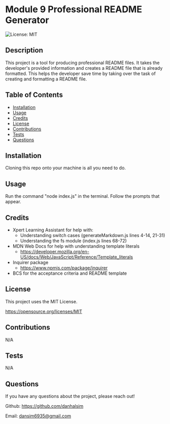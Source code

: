 # Module 9 Professional README Generator
![License: MIT](https://img.shields.io/badge/License-MIT-yellow.svg)

## Description

This project is a tool for producing professional README files. It takes the developer's provided information and creates a README file that is already formatted. This helps the developer save time by taking over the task of creating and formatting a README file.

## Table of Contents

- [Installation](#installation)
- [Usage](#usage)
- [Credits](#credits)
- [License](#license)
- [Contributions](#contributions)
- [Tests](#Tests)
- [Questions](#Questions)

## Installation

Cloning this repo onto your machine is all you need to do.

## Usage

Run the command "node index.js" in the terminal. Follow the prompts that appear.

## Credits

- Xpert Learning Assistant for help with:
  - Understanding switch cases (generateMarkdown.js lines 4-14, 21-31)
  - Understanding the fs module (index.js lines 68-72)
- MDN Web Docs for help with understanding template literals
  - https://developer.mozilla.org/en-US/docs/Web/JavaScript/Reference/Template_literals
- Inquirer package
  - https://www.npmjs.com/package/inquirer
- BCS for the acceptance criteria and README template

## License

This project uses the MIT License.

https://opensource.org/licenses/MIT 

## Contributions

N/A

## Tests

N/A

## Questions

If you have any questions about the project, please reach out!

Github: https://github.com/danhalsim

Email: dansim6935@gmail.com